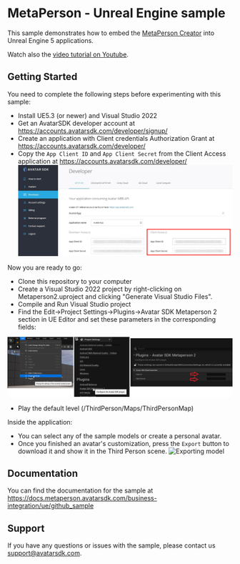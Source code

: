 # MetaPerson - Unreal Engine sample
This sample demonstrates how to embed the [MetaPerson Creator](https://metaperson.avatarsdk.com/) into Unreal Engine 5 applications.

Watch also the [video tutorial on Youtube](https://www.youtube.com/watch?v=LslWA6CcWMs&ab_channel=AvatarSDK).

## Getting Started
You need to complete the following steps before experimenting with this sample:

* Install UE5.3 (or newer) and Visual Studio 2022
* Get an AvatarSDK developer account at https://accounts.avatarsdk.com/developer/signup/
* Create an application with Client credentials Authorization Grant at https://accounts.avatarsdk.com/developer/
* Copy the `App Client ID` and `App Client Secret` from the Client Access application at https://accounts.avatarsdk.com/developer/
![App Client Credentials](./Images/credentials.JPG "App Client Credentials")

Now you are ready to go: 
* Clone this repository to your computer
* Create a Visual Studio 2022 project by right-clicking on Metaperson2.uproject and clicking "Generate Visual Studio Files".
* Compile and Run Visual Studio project
* Find the Edit->Project Settings->Plugins->Avatar SDK Metaperson 2 section in UE Editor and set these parameters in the corresponding fields:

![Credentials](./Images/credentials.png)

* Play the default level (/ThirdPerson/Maps/ThirdPersonMap)

Inside the application:
* You can select any of the sample models or create a personal avatar.
* Once you finished an avatar's customization, press the `Export` button to download it and show it in the Third Person scene.
![Exporting model](./Images/exporting_model.gif "Exporting model")

## Documentation
You can find the documentation for the sample at https://docs.metaperson.avatarsdk.com/business-integration/ue/github_sample

## Support
If you have any questions or issues with the sample, please contact us <support@avatarsdk.com>.
